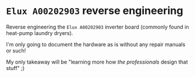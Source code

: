 `Elux A00202903` reverse engineering
====================================

Reverse engineering the `Elux A00202903` inverter board (commonly found in heat-pump laundry dryers).  

I'm only going to document the hardware as is without any repair manuals or such!  

My only takeaway will be "learning more how *the professionals* design that stuff" ;)  
